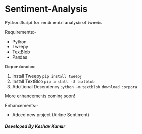 # Sentiment-Analysis

Python Script for sentimental analysis of tweets.

Requirements:-
* Python
* Tweepy
* TextBlob
* Pandas

Dependencies:-
1. Install Tweepy `pip install tweepy`
2. Install TextBlob `pip install -U textblob`
3. Additional Dependency `python -m textblob.download_corpora`


More enhancements coming soon!

Enhancements:-
* Added new project (Airline Sentiment)


##### Developed By Keshav Kumar
